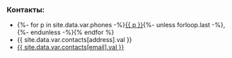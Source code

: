 ﻿### Контакты:

* {%- for p in site.data.var.phones -%}<a href="tel:{{ p }}">{{ p }}</a>{%- unless forloop.last -%},&#32;{%- endunless -%}{% endfor %}
* {{ site.data.var.contacts[address].val }}
* <a href="{{ site.data.var.contacts[email].link }}">{{ site.data.var.contacts[email].val }}</a>

<!-- site.data.var.contacts = {{ site.data.var.contacts }}-->
<!-- site.data.var.contacts[address] = {{ site.data.var.contacts[address] }}-->
